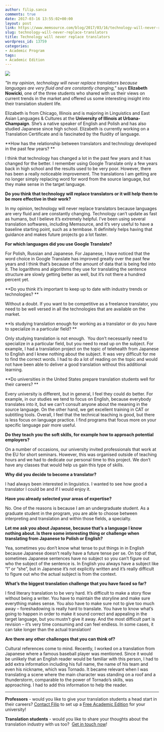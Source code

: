 ```yaml
---
author: filip.sanca
comments: true
date: 2017-03-16 13:55:02+00:00
layout: post
link: https://www.memsource.com/blog/2017/03/16/technology-will-never-replace-translators/
slug: technology-will-never-replace-translators
title: Technology will never replace translators
wordpress_id: 13759
categories:
- Academic Program
tags:
- Academic Edition
---
```


[![](http://www.memsource.com/wp-content/uploads/2017/03/Elizabeth.jpg)](http://www.memsource.com/wp-content/uploads/2017/03/Elizabeth.jpg)

_"In my opinion, technology will never replace translators because languages are very fluid and are constantly changing,"_ says **Elizabeth Nowicki**, one of the three students who shared with us their views on current trends in the market and offered us some interesting insight into their translation student life.

Elizabeth is from Chicago, Illinois and is majoring in Linguistics and East Asian Languages & Cultures at the **University of Illinois at Urbana-Champaign**. She’s a native speaker of English and Polish and has also studied Japanese since high school. Elizabeth is currently working on a Translation Certificate and is fascinated by the fluidity of language.

<!-- more -->

**How has the relationship between translators and technology developed in the past few years? **

I think that technology has changed a lot in the past few years and it has changed for the better. I remember using Google Translate only a few years back in high school and the results used to be very poor. However, there has been a really noticeable improvement. The translations I am getting are no longer simply replacing word for word from the source language, but they make sense in the target language.

**Do you think that technology will replace translators or it will help them to be more effective in their work?**

In my opinion, technology will never replace translators because languages are very fluid and are constantly changing. Technology can’t update as fast as humans, but I believe it’s extremely helpful. I’ve been using several translation softwares, including Memsource, and it’s very useful to have a baseline starting point, such as a termbase. It definitely helps having that guidance and makes future projects go a lot faster.

**For which languages did you use Google Translate?**

For Polish, Russian and Japanese. For Japanese, I have noticed that the word choice in Google Translate has improved greatly over the past few years and I think that’s because of the amount of data that is being fed into it. The logarithms and algorithms they use for translating the sentence structure are slowly getting better as well, but it’s not there a hundred percent yet.

**Do you think it’s important to keep up to date with industry trends or technologies? **

Without a doubt. If you want to be competitive as a freelance translator, you need to be well versed in all the technologies that are available on the market.

**Is studying translation enough for working as a translator or do you have to specialize in a particular field? **

Only studying translation is not enough.  You don’t necessarily need to specialize in a particular field, but you need to read up on the subject. For example, I had a translation project on the topic of telehealth from Japanese to English and I knew nothing about the subject. It was very difficult for me to find the correct words. I had to do a lot of reading on the topic and would not have been able to deliver a good translation without this additional learning. 

**Do universities in the United States prepare translation students well for their careers? **

Every university is different, but in general, I feel they could do better. For example, in our studies we tend to focus on English, because everybody translates into it, but we can’t consult anyone about the meaning in the source language. On the other hand, we get excellent training in CAT or subtitling tools. Overall, I feel that the technical teaching is good, but there is less focus on language practice. I find programs that focus more on your specific language pair more useful.

**Do they teach you the soft skills, for example how to approach potential employers?**

On a number of occasions, our university invited professionals that work at the EU for short seminars. However, this was organised outside of teaching hours and we had to dedicate our personal time to this project. We don’t have any classes that would help us gain this type of skills. 

**Why did you decide to become a translator?**

I had always been interested in linguistics. I wanted to see how good a translator I could be and if I would enjoy it. 

**Have you already selected your areas of expertise?**

No. One of the reasons is because I am an undergraduate student. As a graduate student in the program, you are able to choose between interpreting and translation and within those fields, a specialty. 

**Let me ask you about Japanese, because that’s a language I know nothing about. Is there some interesting thing or challenge when translating from Japanese to Polish or English?**

Yea, sometimes you don’t know what tense to put things in in English because Japanese doesn’t really have a future tense per se. On top of that, sometimes Japanese sentences have no subject so you can’t figure out who the subject of the sentence is. In English you always have a subject like “I” or “she”, but in Japanese it’s not explicitly written and it’s really difficult to figure out who the actual subject is from the context.

**What’s the biggest translation challenge that you have faced so far?**

I find literary translation to be very hard. It’s difficult to make a story flow without being a writer. You have to maintain the storyline and make sure everything makes sense. You also have to make sure not to give too much away – foreshadowing is really hard to translate. You have to know what’s going to happen in order to make it sound correct and appealing in the target language, but you mustn’t give it away. And the most difficult part is revision – it’s very time consuming and can feel endless. In some cases, it can take longer than the actual translation!

**Are there any other challenges that you can think of?**

Cultural references come to mind. Recently, I worked on a translation from Japanese where a famous baseball player was mentioned. Since it would be unlikely that an English reader would be familiar with this person, I had to add extra information including his full name, the name of his team and even his nickname, which was Tornado. It became relevant when I was translating a scene where the main character was standing on a roof and a thunderstorm, comparable to the power of Tornado’s skills, was approaching. I had to add this information to help the reader.

________________________________________

**Professors** - would you like to give your translation students a head start in their careers? [Contact Filip](mailto:filip.sanca@memsource.com) to set up a [Free Academic Edition](http://www.memsource.com/blog/2014/09/26/the-memsource-academic-edition/) for your university!

**Translation students** - would you like to share your thoughts about the translation industry with us too?  [Get in touch now](http://www.memsource.com/student-newsletter/)!
